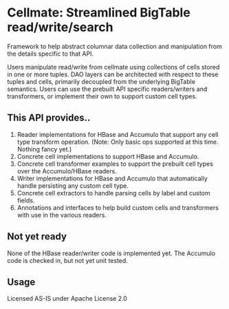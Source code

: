 # Cellmate: Streamlined BigTable read/write/search #

Framework to help abstract columnar data collection and manipulation from the details specific to that API.  

Users manipulate read/write from cellmate using collections of cells stored in one or more tuples. DAO layers can be architected with respect to these tuples and cells, primarily decoupled from the underlying BigTable semantics. Users can use the prebuilt API specific readers/writers and transformers, or implement their own to support custom cell types. 

## This API provides.. ##

1) Reader implementations for HBase and Accumulo that support any cell type transform operation. (Note: Only basic ops supported 	   	at this time. Nothing fancy yet.)
2) Concrete cell implementations to support HBase and Accumulo.  
3) Concrete cell transformer examples to support the prebuilt cell types over the Accumulo/HBase readers.
4) Writer implementations for HBase and Accumulo that automatically handle persisting any custom cell type. 
5) Concrete cell extractors to handle parsing cells by label and custom fields. 
6) Annotations and interfaces to help build custom cells and transformers with use in the various readers. 

## Not yet ready ##

None of the HBase reader/writer code is implemented yet. The Accumulo code is checked in, but not yet unit tested. 

## Usage ##
Licensed AS-IS under Apache License 2.0



